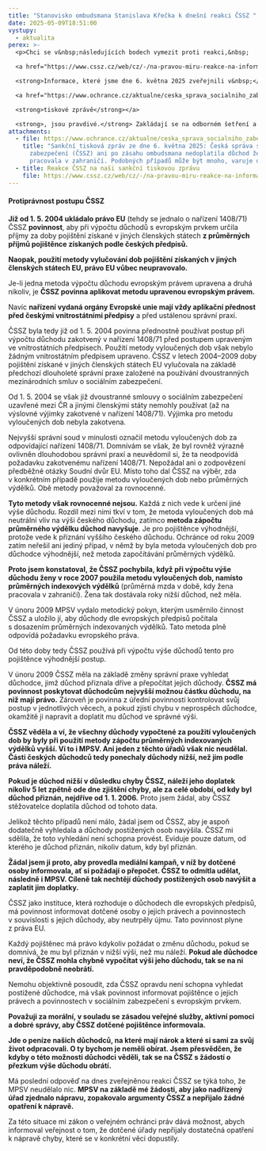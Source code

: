 ```yaml
---
title: "Stanovisko ombudsmana Stanislava Křečka k dnešní reakci ČSSZ "
date: 2025-05-09T18:51:00
vystupy:
  - aktualita
perex: >-
  <p>Chci se v&nbsp;následujících bodech vymezit proti reakci,&nbsp;

  <a href="https://www.cssz.cz/web/cz/-/na-pravou-miru-reakce-na-informace-zverejnene-verejnym-ochrancem-prav">kterou dnes vydala ČSSZ</a>. 

  <strong>Informace, které jsme dne 6. května 2025 zveřejnili v&nbsp;</strong>

  <a href="https://www.ochrance.cz/aktualne/ceska_sprava_socialniho_zabezpeceni_cssz_ani_po_zasahu_ombudsmana_nedoplatila_duchod_zene_ktera_pracovala_v_zahranici-_podobnych_pripadu_muze_byt_mnoho_varuje_ombudsman/">

  <strong>tiskové zprávě</strong></a> 

  <strong>, jsou pravdivé.</strong> Zakládají se na odborném šetření a posouzení souladu postupu ČSSZ s&nbsp;evropským právem.&nbsp;</p>
attachments:
  - file: https://www.ochrance.cz/aktualne/ceska_sprava_socialniho_zabezpeceni_cssz_ani_po_zasahu_ombudsmana_nedoplatila_duchod_zene_ktera_pracovala_v_zahranici-_podobnych_pripadu_muze_byt_mnoho_varuje_ombudsman/
    title: "Sankční tisková zpráv ze dne 6. května 2025: Česká správa sociálního
      zabezpečení (ČSSZ) ani po zásahu ombudsmana nedoplatila důchod ženě, která
      pracovala v zahraničí. Podobných případů může být mnoho, varuje ombudsman"
  - title: Reakce ČSSZ na naši sankční tiskovou zprávu
    file: https://www.cssz.cz/web/cz/-/na-pravou-miru-reakce-na-informace-zverejnene-verejnym-ochrancem-prav
---
```

<h4>
<strong>Protiprávnost postupu ČSSZ</strong></h4>
<p>
<strong>Již od 1. 5. 2004 ukládalo právo EU</strong> (tehdy se jednalo o nařízení 1408/71) ČSSZ 
<strong>povinnost</strong>, aby při výpočtu důchodů s&nbsp;evropským prvkem určila příjmy za doby pojištění získané v jiných členských státech 
<strong>z průměrných příjmů pojištěnce získaných podle českých předpisů.</strong></p>
<p>
<strong>Naopak, použití metody vylučování dob pojištění získaných v&nbsp;jiných členských státech EU, právo EU vůbec neupravovalo.</strong></p>
<p>Je-li jedna metoda výpočtu důchodu evropským právem upravena a druhá nikoliv, je 
<strong>ČSSZ povinna aplikovat metodu upravenou evropským právem.</strong>&nbsp;</p>
<p>Navíc 
<strong>nařízení vydaná orgány Evropské unie mají vždy aplikační přednost před českými vnitrostátními předpisy</strong> a před ustálenou správní praxí.&nbsp;</p>
<p>ČSSZ byla tedy již od 1. 5. 2004 povinna přednostně používat postup při výpočtu důchodu zakotvený v&nbsp;nařízení 1408/71 před postupem upraveným ve vnitrostátních předpisech. Použití metody vyloučených dob však nebylo žádným vnitrostátním předpisem upraveno. ČSSZ v&nbsp;letech 2004–⁠⁠⁠⁠⁠⁠⁠⁠⁠⁠⁠⁠⁠⁠⁠⁠⁠⁠2009 doby pojištění získané v&nbsp;jiných členských státech EU vylučovala na základě předchozí dlouholeté správní praxe založené na používání dvoustranných mezinárodních smluv o sociálním zabezpečení.</p>
<p>Od 1. 5. 2004 se však již dvoustranné smlouvy o sociálním zabezpečení uzavřené mezi ČR a jinými členskými státy nemohly používat (až na výslovné výjimky zakotvené v&nbsp;nařízení 1408/71).
<strong> </strong>Výjimka pro metodu vyloučených dob nebyla zakotvena.</p>
<p>Nejvyšší správní soud v&nbsp;minulosti označil metodu vyloučených dob za odpovídající nařízení 1408/71. Domnívám se však, že byl rovněž výrazně ovlivněn dlouhodobou správní praxí a neuvědomil si, že ta neodpovídá požadavku zakotvenému nařízení 1408/71. Nepožádal ani o zodpovězení předběžné otázky Soudní dvůr EU. Místo toho dal ČSSZ na výběr, zda v&nbsp;konkrétním případě použije metodu vyloučených dob nebo průměrných výdělků. Obě metody považoval za rovnocenné.&nbsp;</p>
<p>
<strong>Tyto metody však rovnocenné nejsou.</strong> Každá z&nbsp;nich vede k&nbsp;určení jiné výše důchodu. Rozdíl mezi nimi tkví v&nbsp;tom, že metoda vyloučených dob má neutrální vliv na výši českého důchodu, zatímco
<strong> metoda zápočtu průměrného výdělku důchod navyšuje</strong>. Je pro pojištěnce výhodnější, protože vede k&nbsp;přiznání vyššího českého důchodu. Ochránce od roku 2009 zatím neřešil ani jediný případ, v&nbsp;němž by byla metoda vyloučených dob pro důchodce výhodnější, než metoda započítávání průměrných výdělků.&nbsp;</p>
<p>
<strong>Proto jsem konstatoval,&nbsp;že ČSSZ pochybila, když při výpočtu výše důchodu ženy v&nbsp;roce 2007 použila metodu vyloučených dob, namísto průměrných indexových výdělků</strong> (průměrná mzda v&nbsp;době, kdy žena pracovala v&nbsp;zahraničí). Žena tak dostávala roky nižší důchod, než měla.&nbsp;</p>
<p>V&nbsp;únoru 2009 MPSV vydalo metodický pokyn, kterým usměrnilo činnost ČSSZ a uložilo jí, aby důchody dle evropských předpisů počítala s&nbsp;dosazením průměrných indexovaných výdělků. Tato metoda plně odpovídá požadavku evropského práva.&nbsp;</p>
<p>Od této doby tedy ČSSZ používá při výpočtu výše důchodů tento pro pojištěnce výhodnější postup.&nbsp;</p>
<p>V&nbsp;únoru 2009 ČSSZ měla na základě změny správní praxe vyhledat důchodce, jimž důchod přiznala dříve a přepočítat jejich důchody. 
<strong>ČSSZ má povinnost poskytovat důchodcům nejvyšší možnou částku důchodu, na niž mají právo.</strong> Zároveň je povinna z&nbsp;úřední povinnosti kontrolovat svůj postup v&nbsp;jednotlivých věcech, a pokud zjistí chybu v&nbsp;neprospěch důchodce, okamžitě ji napravit a doplatit mu důchod ve správné výši.&nbsp;</p>
<p>
<strong>ČSSZ věděla a ví, že všechny důchody vypočtené za použití vyloučených dob by byly při použití metody zápočtu průměrných indexovaných výdělků vyšší. Ví to i MPSV. Ani jeden z&nbsp;těchto úřadů však nic neudělal. Části českých důchodců tedy ponechaly důchody nižší, než jim podle práva náleží.&nbsp;</strong></p>
<p>
<strong>Pokud je důchod nižší v&nbsp;důsledku chyby ČSSZ, náleží jeho doplatek nikoliv 5 let zpětně ode dne zjištění chyby, ale za celé období, od kdy byl důchod přiznán, nejdříve od 1. 1. 2006.</strong> Proto jsem žádal, aby ČSSZ stěžovatelce doplatila důchod od tohoto data.</p>
<p>Jelikož těchto případů není málo, žádal jsem od ČSSZ, aby je aspoň dodatečně vyhledala a důchody postižených osob navýšila. ČSSZ mi sdělila, že toto vyhledání není schopna provést. Eviduje pouze datum, od kterého je důchod přiznán, nikoliv datum, kdy byl přiznán.</p>
<p>
<strong>Žádal jsem ji proto, aby provedla mediální kampaň, v&nbsp;níž by dotčené osoby informovala, ať si požádají o přepočet. ČSSZ to odmítla udělat, následně i MPSV. Cíleně tak nechtějí důchody postižených osob navýšit a zaplatit jim doplatky.</strong></p>
<p>ČSSZ jako instituce, která rozhoduje o důchodech dle evropských předpisů, má povinnost informovat dotčené osoby o jejich právech a povinnostech v&nbsp;souvislosti s&nbsp;jejich důchody, aby neutrpěly újmu. Tato povinnost plyne z&nbsp;práva EU.&nbsp;</p>
<p>Každý pojištěnec má právo kdykoliv požádat o změnu důchodu, pokud se domnívá, že mu byl přiznán v&nbsp;nižší výši, než mu náleží. 
<strong>Pokud ale důchodce neví, že ČSSZ mohla chybně vypočítat výši jeho důchodu, tak se na ni pravděpodobně neobrátí.&nbsp;</strong></p>
<p>Nemohu objektivně posoudit, zda ČSSZ opravdu není schopna vyhledat postižené důchodce, má však povinnost informovat pojištěnce o jejich právech a povinnostech v&nbsp;sociálním zabezpečení s&nbsp;evropským prvkem. &nbsp;</p>
<p>
<strong>Považuji za morální, v&nbsp;souladu se zásadou veřejné služby, aktivní pomoci a dobré správy, aby ČSSZ dotčené pojištěnce informovala.&nbsp;</strong></p>
<p>
<strong>Jde o peníze našich důchodců, na které mají nárok a které si sami za svůj život odpracovali. O ty bychom je neměli obírat. Jsem přesvědčen, že kdyby o této možnosti důchodci věděli, tak se na ČSSZ s&nbsp;žádostí o přezkum výše důchodu obrátí.&nbsp;</strong></p>
<p>Má poslední odpověď na dnes zveřejněnou reakci ČSSZ se týká toho, že MPSV neudělalo nic.
<strong> MPSV na základě mé žádosti, aby jako nadřízený úřad zjednalo nápravu, zopakovalo argumenty ČSSZ a nepřijalo žádné opatření k&nbsp;nápravě.</strong></p>
<p>Za této situace mi zákon o veřejném ochránci práv dává možnost, abych informoval veřejnost o tom, že dotčené úřady nepřijaly dostatečná opatření k&nbsp;nápravě chyby, které se v&nbsp;konkrétní věci dopustily.&nbsp;</p>
